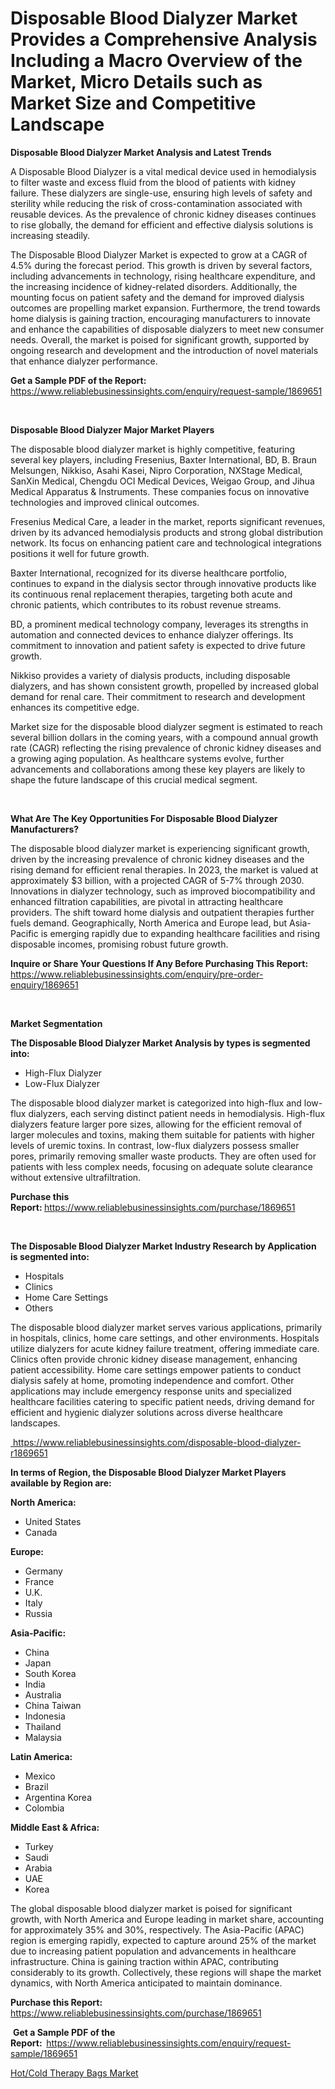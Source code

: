 <p><h1>Disposable Blood Dialyzer Market Provides a Comprehensive Analysis Including a Macro Overview of the Market, Micro Details such as Market Size and Competitive Landscape</h1></p><p><strong>Disposable Blood Dialyzer Market Analysis and Latest Trends</strong></p>
<p><p>A Disposable Blood Dialyzer is a vital medical device used in hemodialysis to filter waste and excess fluid from the blood of patients with kidney failure. These dialyzers are single-use, ensuring high levels of safety and sterility while reducing the risk of cross-contamination associated with reusable devices. As the prevalence of chronic kidney diseases continues to rise globally, the demand for efficient and effective dialysis solutions is increasing steadily.</p><p>The Disposable Blood Dialyzer Market is expected to grow at a CAGR of 4.5% during the forecast period. This growth is driven by several factors, including advancements in technology, rising healthcare expenditure, and the increasing incidence of kidney-related disorders. Additionally, the mounting focus on patient safety and the demand for improved dialysis outcomes are propelling market expansion. Furthermore, the trend towards home dialysis is gaining traction, encouraging manufacturers to innovate and enhance the capabilities of disposable dialyzers to meet new consumer needs. Overall, the market is poised for significant growth, supported by ongoing research and development and the introduction of novel materials that enhance dialyzer performance.</p></p>
<p><strong>Get a Sample PDF of the Report:&nbsp;</strong> <a href="https://www.reliablebusinessinsights.com/enquiry/request-sample/1869651?utm_campaign=2534&utm_medium=2&utm_source=Github&utm_content=ia&utm_term=05032025&utm_id=disposable-blood-dialyzer">https://www.reliablebusinessinsights.com/enquiry/request-sample/1869651</a></p>
<p>&nbsp;</p>
<p><strong>Disposable Blood Dialyzer Major Market Players</strong></p>
<p><p>The disposable blood dialyzer market is highly competitive, featuring several key players, including Fresenius, Baxter International, BD, B. Braun Melsungen, Nikkiso, Asahi Kasei, Nipro Corporation, NXStage Medical, SanXin Medical, Chengdu OCI Medical Devices, Weigao Group, and Jihua Medical Apparatus & Instruments. These companies focus on innovative technologies and improved clinical outcomes.</p><p>Fresenius Medical Care, a leader in the market, reports significant revenues, driven by its advanced hemodialysis products and strong global distribution network. Its focus on enhancing patient care and technological integrations positions it well for future growth.</p><p>Baxter International, recognized for its diverse healthcare portfolio, continues to expand in the dialysis sector through innovative products like its continuous renal replacement therapies, targeting both acute and chronic patients, which contributes to its robust revenue streams.</p><p>BD, a prominent medical technology company, leverages its strengths in automation and connected devices to enhance dialyzer offerings. Its commitment to innovation and patient safety is expected to drive future growth.</p><p>Nikkiso provides a variety of dialysis products, including disposable dialyzers, and has shown consistent growth, propelled by increased global demand for renal care. Their commitment to research and development enhances its competitive edge.</p><p>Market size for the disposable blood dialyzer segment is estimated to reach several billion dollars in the coming years, with a compound annual growth rate (CAGR) reflecting the rising prevalence of chronic kidney diseases and a growing aging population. As healthcare systems evolve, further advancements and collaborations among these key players are likely to shape the future landscape of this crucial medical segment.</p></p>
<p>&nbsp;</p>
<p><strong>What Are The Key Opportunities For Disposable Blood Dialyzer Manufacturers?</strong></p>
<p><p>The disposable blood dialyzer market is experiencing significant growth, driven by the increasing prevalence of chronic kidney diseases and the rising demand for efficient renal therapies. In 2023, the market is valued at approximately $3 billion, with a projected CAGR of 5-7% through 2030. Innovations in dialyzer technology, such as improved biocompatibility and enhanced filtration capabilities, are pivotal in attracting healthcare providers. The shift toward home dialysis and outpatient therapies further fuels demand. Geographically, North America and Europe lead, but Asia-Pacific is emerging rapidly due to expanding healthcare facilities and rising disposable incomes, promising robust future growth.</p></p>
<p><strong>Inquire or Share Your Questions If Any Before Purchasing This Report:</strong> <a href="https://www.reliablebusinessinsights.com/enquiry/pre-order-enquiry/1869651?utm_campaign=2534&utm_medium=2&utm_source=Github&utm_content=ia&utm_term=05032025&utm_id=disposable-blood-dialyzer">https://www.reliablebusinessinsights.com/enquiry/pre-order-enquiry/1869651</a></p>
<p>&nbsp;</p>
<p><strong>Market Segmentation</strong></p>
<p><strong>The Disposable Blood Dialyzer Market Analysis by types is segmented into:</strong></p>
<p><ul><li>High-Flux Dialyzer</li><li>Low-Flux Dialyzer</li></ul></p>
<p><p>The disposable blood dialyzer market is categorized into high-flux and low-flux dialyzers, each serving distinct patient needs in hemodialysis. High-flux dialyzers feature larger pore sizes, allowing for the efficient removal of larger molecules and toxins, making them suitable for patients with higher levels of uremic toxins. In contrast, low-flux dialyzers possess smaller pores, primarily removing smaller waste products. They are often used for patients with less complex needs, focusing on adequate solute clearance without extensive ultrafiltration.</p></p>
<p><strong>Purchase this Report:&nbsp;</strong><a href="https://www.reliablebusinessinsights.com/purchase/1869651?utm_campaign=2534&utm_medium=2&utm_source=Github&utm_content=ia&utm_term=05032025&utm_id=disposable-blood-dialyzer">https://www.reliablebusinessinsights.com/purchase/1869651</a></p>
<p>&nbsp;</p>
<p><strong>The Disposable Blood Dialyzer Market Industry Research by Application is segmented into:</strong></p>
<p><ul><li>Hospitals</li><li>Clinics</li><li>Home Care Settings</li><li>Others</li></ul></p>
<p><p>The disposable blood dialyzer market serves various applications, primarily in hospitals, clinics, home care settings, and other environments. Hospitals utilize dialyzers for acute kidney failure treatment, offering immediate care. Clinics often provide chronic kidney disease management, enhancing patient accessibility. Home care settings empower patients to conduct dialysis safely at home, promoting independence and comfort. Other applications may include emergency response units and specialized healthcare facilities catering to specific patient needs, driving demand for efficient and hygienic dialyzer solutions across diverse healthcare landscapes.</p></p>
<p><a href="https://www.reliablebusinessinsights.com/disposable-blood-dialyzer-r1869651?utm_campaign=2534&utm_medium=2&utm_source=Github&utm_content=ia&utm_term=05032025&utm_id=disposable-blood-dialyzer">&nbsp;https://www.reliablebusinessinsights.com/disposable-blood-dialyzer-r1869651</a></p>
<p><strong>In terms of Region, the Disposable Blood Dialyzer Market Players available by Region are:</strong></p>
<p>
    <p> <strong> North America: </strong>
        <ul>
            <li>United States</li>
            <li>Canada</li>
        </ul>
        </p> 
    <p> <strong> Europe: </strong>
        <ul>
            <li>Germany</li>
            <li>France</li>
            <li>U.K.</li>
            <li>Italy</li>
            <li>Russia</li>
        </ul>
        </p> 
    <p> <strong> Asia-Pacific: </strong>
        <ul>
            <li>China</li>
            <li>Japan</li>
            <li>South Korea</li>
            <li>India</li>
            <li>Australia</li>
            <li>China Taiwan</li>
            <li>Indonesia</li>
            <li>Thailand</li>
            <li>Malaysia</li>
        </ul>
        </p> 
    <p> <strong> Latin America: </strong>
        <ul>
            <li>Mexico</li>
            <li>Brazil</li>
            <li>Argentina Korea</li>
            <li>Colombia</li>
        </ul>
        </p> 
    <p> <strong> Middle East & Africa: </strong>
        <ul>
            <li>Turkey</li>
            <li>Saudi</li>
            <li>Arabia</li>
            <li>UAE</li>
            <li>Korea</li>
        </ul>
    </p>
    </p>
<p><p>The global disposable blood dialyzer market is poised for significant growth, with North America and Europe leading in market share, accounting for approximately 35% and 30%, respectively. The Asia-Pacific (APAC) region is emerging rapidly, expected to capture around 25% of the market due to increasing patient population and advancements in healthcare infrastructure. China is gaining traction within APAC, contributing considerably to its growth. Collectively, these regions will shape the market dynamics, with North America anticipated to maintain dominance.</p></p>
<p><strong>Purchase this Report: </strong><a href="https://www.reliablebusinessinsights.com/purchase/1869651?utm_campaign=2534&utm_medium=2&utm_source=Github&utm_content=ia&utm_term=05032025&utm_id=disposable-blood-dialyzer">https://www.reliablebusinessinsights.com/purchase/1869651</a></p>
<p>&nbsp;<strong>Get a Sample PDF of the Report:&nbsp;&nbsp;</strong><a href="https://www.reliablebusinessinsights.com/enquiry/request-sample/1869651?utm_campaign=2534&utm_medium=2&utm_source=Github&utm_content=ia&utm_term=05032025&utm_id=disposable-blood-dialyzer">https://www.reliablebusinessinsights.com/enquiry/request-sample/1869651</a></p>
<p><strong></strong></p>
<p><p><a href="https://github.com/bolalfredia7777/Market-Research-Report-List-1/blob/main/hotcold-therapy-bags-market.md?utm_campaign=2534&utm_medium=2&utm_source=Github&utm_content=ia&utm_term=05032025&utm_id=disposable-blood-dialyzer">Hot/Cold Therapy Bags Market</a></p></p>